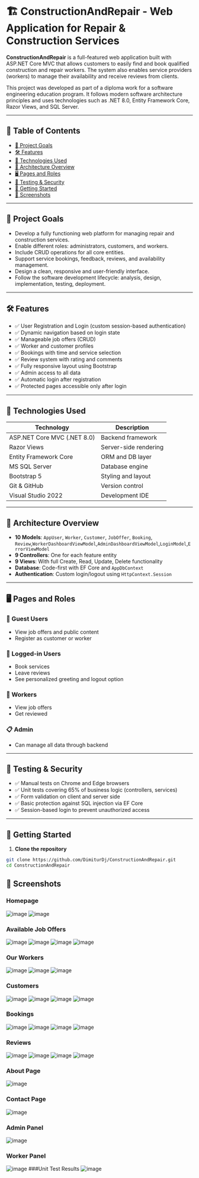 # 🏗️ ConstructionAndRepair - Web Application for Repair & Construction Services

**ConstructionAndRepair** is a full-featured web application built with ASP.NET Core MVC that allows customers to easily find and book qualified construction and repair workers. The system also enables service providers (workers) to manage their availability and receive reviews from clients.

This project was developed as part of a diploma work for a software engineering education program. It follows modern software architecture principles and uses technologies such as .NET 8.0, Entity Framework Core, Razor Views, and SQL Server.

---

## 📌 Table of Contents

- [🎯 Project Goals](#-project-goals)
- [🛠️ Features](#-features)
- [🧰 Technologies Used](#-technologies-used)
- [📐 Architecture Overview](#-architecture-overview)
- [🖥️ Pages and Roles](#-pages-and-roles)
- [🧪 Testing & Security](#-testing--security)
- [🚀 Getting Started](#-getting-started)
- [📸 Screenshots](#-screenshots)


---

## 🎯 Project Goals

- Develop a fully functioning web platform for managing repair and construction services.
- Enable different roles: administrators, customers, and workers.
- Include CRUD operations for all core entities.
- Support service bookings, feedback, reviews, and availability management.
- Design a clean, responsive and user-friendly interface.
- Follow the software development lifecycle: analysis, design, implementation, testing, deployment.

---

## 🛠️ Features

- ✅ User Registration and Login (custom session-based authentication)
- ✅ Dynamic navigation based on login state
- ✅ Manageable job offers (CRUD)
- ✅ Worker and customer profiles
- ✅ Bookings with time and service selection
- ✅ Review system with rating and comments
- ✅ Fully responsive layout using Bootstrap
- ✅ Admin access to all data
- ✅ Automatic login after registration
- ✅ Protected pages accessible only after login

---

## 🧰 Technologies Used

| Technology             | Description |
|------------------------|-------------|
| ASP.NET Core MVC (.NET 8.0) | Backend framework |
| Razor Views            | Server-side rendering |
| Entity Framework Core  | ORM and DB layer |
| MS SQL Server          | Database engine |
| Bootstrap 5            | Styling and layout |
| Git & GitHub           | Version control |
| Visual Studio 2022     | Development IDE |

---

## 📐 Architecture Overview

- **10 Models**: `AppUser`, `Worker`, `Customer`, `JobOffer`, `Booking`, `Review`,`WorkerDashboardViewModel`,`AdminDashboardViewModel`,`LoginModel`,`ErrorViewModel`
- **9 Controllers**: One for each feature entity
- **9 Views**: With full Create, Read, Update, Delete functionality
- **Database**: Code-first with EF Core and `AppDbContext`
- **Authentication**: Custom login/logout using `HttpContext.Session`

---

## 🖥️ Pages and Roles

### 👤 Guest Users
- View job offers and public content
- Register as customer or worker

### 🔑 Logged-in Users
- Book services
- Leave reviews
- See personalized greeting and logout option

### 👷 Workers
- View job offers
- Get reviewed

### 📋 Admin
- Can manage all data through backend

---

## 🧪 Testing & Security

- ✅ Manual tests on Chrome and Edge browsers
- ✅ Unit tests covering 65% of business logic (controllers, services)
- ✅ Form validation on client and server side
- ✅ Basic protection against SQL injection via EF Core
- ✅ Session-based login to prevent unauthorized access

---

## 🚀 Getting Started

1. **Clone the repository**

```bash
git clone https://github.com/DimiturDj/ConstructionAndRepair.git
cd ConstructionAndRepair
```
## 📸 Screenshots

### Homepage
![image](https://github.com/user-attachments/assets/f1350d45-5df6-4275-afe6-6ba8dbd3af8b)
![image](https://github.com/user-attachments/assets/abfb94f9-0fb8-4728-8c53-cf3551458b3e)


### Available Job Offers
![image](https://github.com/user-attachments/assets/83114e86-6e8f-41bd-99cf-88948df8b987)
![image](https://github.com/user-attachments/assets/8c748af9-fe41-4df0-8f89-e34fd7b850d9)
![image](https://github.com/user-attachments/assets/a2b481c2-afc5-412c-aa1e-f9f259ccffff)
![image](https://github.com/user-attachments/assets/a9de5e1c-dc45-4d47-8a00-0f80b3972866)


### Our Workers
![image](https://github.com/user-attachments/assets/a6348ea8-988e-403f-a31f-12802b92e29e)
![image](https://github.com/user-attachments/assets/93a44283-bb19-4026-8bb6-a6f4e1e7a927)
![image](https://github.com/user-attachments/assets/aab8c56d-ed1a-4f92-8247-d3a23bb523dc)


### Customers
![image](https://github.com/user-attachments/assets/894b080d-43ce-4e02-88b7-092d47157577)
![image](https://github.com/user-attachments/assets/2442a4c4-7e02-43cf-8127-1fa6d9ff680a)
![image](https://github.com/user-attachments/assets/0727dd02-eb1f-4281-8464-20fec245f259)
![image](https://github.com/user-attachments/assets/4da4b8eb-552a-4148-bbea-b1ec3d0cab17)


### Bookings
![image](https://github.com/user-attachments/assets/5fb4016e-f90b-485a-a380-0585d8f41dcb)
![image](https://github.com/user-attachments/assets/f0285634-7090-4e73-bb81-a6e5ef359a1f)
![image](https://github.com/user-attachments/assets/6a05533e-4113-4407-9a60-dd4f9304e685)
![image](https://github.com/user-attachments/assets/4eb42ec9-4567-46b9-9fbe-478f81f90de7)


### Reviews
![image](https://github.com/user-attachments/assets/08009475-23c3-4a8f-8a12-7928e2752a29)
![image](https://github.com/user-attachments/assets/ab9096ac-e391-4208-88af-875c5db911a3)
![image](https://github.com/user-attachments/assets/ca4aa0bb-dd01-45f4-80a5-2a6b07940510)
![image](https://github.com/user-attachments/assets/0c943558-dcc1-442f-8666-8f5bf8f7fa18)


### About Page
![image](https://github.com/user-attachments/assets/b153ae28-042f-4ac9-9d99-d5fb1c2d28b2)

### Contact Page
![image](https://github.com/user-attachments/assets/9fb6b551-27ba-4693-853f-9c5e36716925)

### Admin Panel
![image](https://github.com/user-attachments/assets/29be85a3-7b84-4c92-85b6-6db4f1302ec6)
### Worker Panel
![image](https://github.com/user-attachments/assets/da6cc4a2-70cc-44e9-ab65-1603345a6330)
###Unit Test Results 
![image](https://github.com/user-attachments/assets/98ba2dd3-77c0-4c04-9a0d-14588f4ee147)


